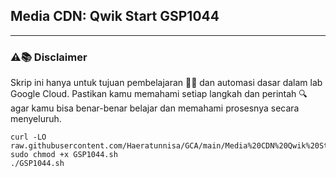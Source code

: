 **Media CDN: Qwik Start GSP1044**
-
---
### ⚠️📚 Disclaimer

Skrip ini hanya untuk tujuan pembelajaran 🧑‍🎓 dan automasi dasar dalam lab Google Cloud. Pastikan kamu memahami setiap langkah dan perintah 🔍 agar kamu bisa benar-benar belajar dan memahami prosesnya secara menyeluruh.
```
curl -LO raw.githubusercontent.com/Haeratunnisa/GCA/main/Media%20CDN%20Qwik%20Start/GSP1044.sh
sudo chmod +x GSP1044.sh
./GSP1044.sh

